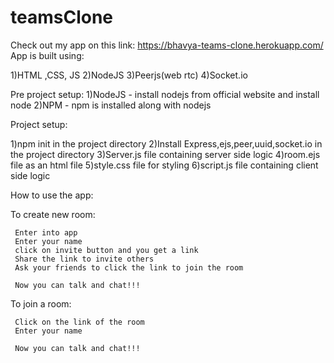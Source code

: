 # teamsClone


Check out my app on this link:       https://bhavya-teams-clone.herokuapp.com/ 
App is built using:

  1)HTML ,CSS, JS
  2)NodeJS
  3)Peerjs(web rtc)
  4)Socket.io

Pre project setup:
  1)NodeJS - install nodejs from official website and install node
  2)NPM  - npm is installed along with nodejs

Project setup:

  1)npm init in the project directory 
  2)Install Express,ejs,peer,uuid,socket.io in the project directory
  3)Server.js file containing server side logic
  4)room.ejs file as an html file
  5)style.css file for styling
  6)script.js file containing client side logic

How to use the app:

   To create new room:
   
     Enter into app
     Enter your name
     click on invite button and you get a link
     Share the link to invite others
     Ask your friends to click the link to join the room
     
     Now you can talk and chat!!!
     
   To join a room:
   
     Click on the link of the room
     Enter your name
     
     Now you can talk and chat!!!


